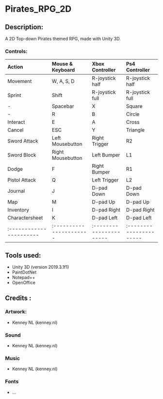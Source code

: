 # Pirates_RPG_2D

## Description:
A 2D Top-down Pirates themed RPG, made with Unity 3D.

### Controls:
| Action				| Mouse & Keyboard 		| Xbox Controller 		| Ps4 Controller		|
|:----------------------|:----------------------|:----------------------|:----------------------|
| Movement				| W, A, S, D			| R-joystick half		| R-joystick half		|
| Sprint				| Shift					| R-joystick full		| R-joystick full		|
| -						| Spacebar				| X						| Square				|
| -						| R						| B						| Circle				|
| Interact				| E						| A						| Cross					|
| Cancel				| ESC					| Y						| Triangle				|
| Sword Attack			| Left Mousebutton		| Right Trigger			| R2					|
| Sword Block			| Right Mousebutton		| Left Bumper			| L1					|
| Dodge					| F						| Right Bumper			| R1					|
| Pistol Attack			| Q						| Left Trigger			| L2					|
| Journal				| J						| D-pad Down			| D-pad Down			|
| Map					| M						| D-pad Up				| D-pad Up				|
| Inventory				| I						| D-pad Right			| D-pad Right			|
| Charactersheet		| K						| D-pad Left			| D-pad Left			|
|:----------------------|:----------------------|:----------------------|:----------------------|

## Tools used:
- Unity 3D (version 2019.3.1f1)
- PaintDotNet
- Notepad++
- OpenOffice

## Credits :
### Artwork:
- Kenney NL (kenney.nl)

### Sound
- Kenney NL (kenney.nl)

### Music
- Kenney NL (kenney.nl)

### Fonts
- ...